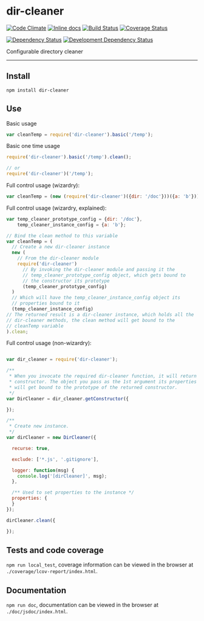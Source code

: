 # dir-cleaner

[![Code Climate](https://codeclimate.com/github/opensoars/dir-cleaner/badges/gpa.svg)](https://codeclimate.com/github/opensoars/dir-cleaner)
[![Inline docs](https://inch-ci.org/github/opensoars/dir-cleaner.svg?branch=master)](http://inch-ci.org/github/opensoars/dir-cleaner)
[![Build Status](https://travis-ci.org/opensoars/dir-cleaner.svg?branch=master)](https://travis-ci.org/opensoars/dir-cleaner)
[![Coverage Status](https://coveralls.io/repos/opensoars/dir-cleaner/badge.svg?branch=master&service=github)](https://coveralls.io/github/opensoars/dir-cleaner?branch=master)

[![Dependency Status](https://david-dm.org/opensoars/dir-cleaner.svg?style=flat)](https://david-dm.org/opensoars/dir-cleaner)
[![Development Dependency Status](https://david-dm.org/opensoars/dir-cleaner/dev-status.svg?style=flat)](https://david-dm.org/opensoars/dir-cleaner#info=devDependencies&view=table)

Configurable directory cleaner

---


## Install

`npm install dir-cleaner`

## Use

Basic usage
```js
var cleanTemp = require('dir-cleaner').basic('/temp');

```

Basic one time usage
```js
require('dir-cleaner').basic('/temp').clean();

// or
require('dir-cleaner')('/temp');
```

Full control usage (wizardry):
```js
var cleanTemp = (new (require('dir-cleaner')({dir: '/doc'}))({a: 'b'})).clean;
```

Full control usage (wizardry, explained):
```js
var temp_cleaner_prototype_config = {dir: '/doc'},
    temp_cleaner_instance_config = {a: 'b'};

// Bind the clean method to this variable
var cleanTemp = (
  // Create a new dir-cleaner instance
  new (
    // From the dir-cleaner module
    require('dir-cleaner')
      // By invoking the dir-cleaner module and passing it the
      // temp_cleaner_prototype_config object, which gets bound to
      // the constructor its prototype
      (temp_cleaner_prototype_config)
  )
  // Which will have the temp_cleaner_instance_config object its
  // properties bound to it
  (temp_cleaner_instance_config)
// The returned result is a dir-cleaner instance, which holds all the
// dir-cleaner methods, the clean method will get bound to the
// cleanTemp variable
).clean;
```


Full control usage (non-wizardry):
```js

var dir_cleaner = require('dir-cleaner');

/**
 * When you invocate the required dir-cleaner function, it will return a
 * constructor. The object you pass as the 1st argument its properties
 * will get bound to the prototype of the returned constructor.
 */
var DirCleaner = dir_cleaner.getConstructor({

});

/**
 * Create new instance.
 */
var dirCleaner = new DirCleaner({

  recurse: true,

  exclude: ['*.js', '.gitignore'],

  logger: function(msg) {
    console.log('[dirCleaner]', msg);
  },

  /** Used to set properties to the instance */
  properties: {
  }
});

dirCleaner.clean({

});
```

## Tests and code coverage

`npm run local_test`, coverage information can be viewed in the browser at `./coverage/lcov-report/index.html`.

## Documentation
`npm run doc`, documentation can be viewed in the browser at `./doc/jsdoc/index.html`.